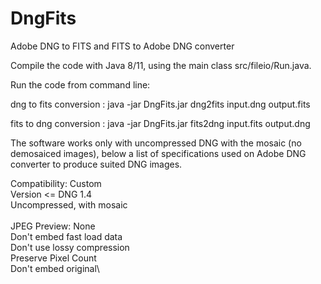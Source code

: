 # DngFits
Adobe DNG to FITS  and FITS to Adobe DNG converter

Compile the code with Java 8/11, using the main class src/fileio/Run.java.

Run the code from command line:

dng to fits conversion : java -jar DngFits.jar dng2fits input.dng output.fits

fits to dng conversion : java -jar DngFits.jar fits2dng input.fits output.dng

The software works only with uncompressed DNG with the mosaic (no demosaiced images), below a list of specifications used on Adobe DNG converter to produce suited DNG images.

Compatibility: Custom \
Version <= DNG 1.4\
Uncompressed, with mosaic\
\
JPEG Preview: None\
Don't embed fast load data\
Don't use lossy compression\
Preserve Pixel Count\
Don't embed original\
